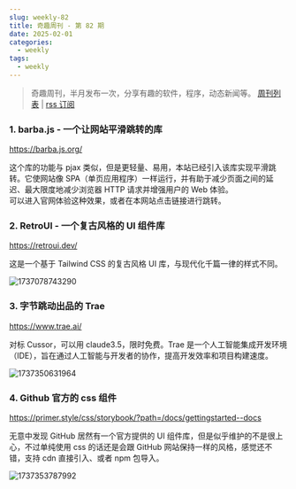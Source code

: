 ```yaml
---
slug: weekly-82
title: 奇趣周刊 - 第 82 期
date: 2025-02-01
categories:
  - weekly
tags:
  - weekly
---
```


> 奇趣周刊，半月发布一次，分享有趣的软件，程序，动态新闻等。 [周刊列表](/categories/weekly/) | [rss 订阅](/categories/weekly/index.xml)

### 1. barba.js - 一个让网站平滑跳转的库

https://barba.js.org/

这个库的功能与 pjax 类似，但是更轻量、易用，本站已经引入该库实现平滑跳转。它使网站像 SPA（单页应用程序）一样运行，并有助于减少页面之间的延迟、最大限度地减少浏览器 HTTP 请求并增强用户的 Web 体验。  
可以进入官网体验这种效果，或者在本网站点击链接进行跳转。

### 2. RetroUI - 一个复古风格的 UI 组件库

https://retroui.dev/

这是一个基于 Tailwind CSS 的复古风格 UI 库，与现代化千篇一律的样式不同。

![1737078743290](https://imgurl.zishu.me/2025/01/1737078743290.webp)

### 3. 字节跳动出品的 Trae

https://www.trae.ai/

对标 Cussor，可以用 claude3.5，限时免费。Trae 是一个人工智能集成开发环境（IDE），旨在通过人工智能与开发者的协作，提高开发效率和项目构建速度。

![1737350631964](https://imgurl.zishu.me/2025/01/1737350631964.webp)

### 4. Github 官方的 css 组件

https://primer.style/css/storybook/?path=/docs/gettingstarted--docs

无意中发现 GitHub 居然有一个官方提供的 UI 组件库，但是似乎维护的不是很上心，不过单纯使用 css 的话还是会跟 GitHub 网站保持一样的风格，感觉还不错，支持 cdn 直接引入、或者 npm 包导入。

![1737353787992](https://imgurl.zishu.me/2025/01/1737353787992.webp)

